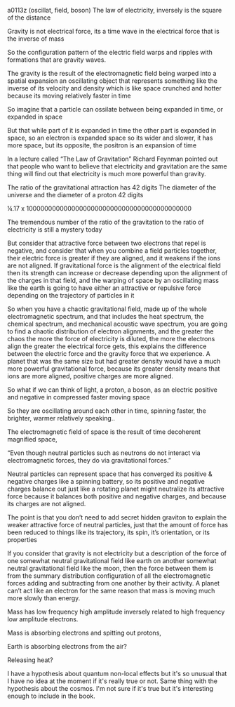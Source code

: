 a0113z
(oscillat, field, boson)
The law of electricity, inversely is the square of the distance

Gravity is not electrical force, its a time wave in the electrical force that is the inverse of mass

So the configuration pattern of the electric field warps and ripples with formations that are gravity waves.

The gravity is the result of the electromagnetic field being warped into a spatial expansion an oscillating object that represents something like the inverse of its velocity and density which is like space crunched and hotter because its moving relatively faster in time

So imagine that a particle can ossilate between being expanded in time, or expanded in space

But that while part of it is expanded in time the other part is expanded in space, so an electron is expanded space so its wider and slower, it has more space, but its opposite, the positron is an expansion of time

In a lecture called “The Law of Gravitation” Richard Feynman pointed out that people who want to believe that electricity and gravitation are the same thing will find out that electricity is much more powerful than gravity. 

The ratio of the gravitational attraction has 42 digits
The diameter of the universe and the diameter of a proton 42 digits

¼.17 x 1000000000000000000000000000000000000000000

The tremendous number of the ratio of the gravitation to the ratio of electricity is still a mystery today

But consider that attractive force between two electrons that repel is negative, and consider that when you combine a field particles together, their electric force is greater if they are aligned, and it weakens if the ions are not aligned. If gravitational force is the alignment of the electrical field then its strength can increase or decrease depending upon the alignment of the charges in that field, and the warping of space by an oscillating mass like the earth is going to have either an attractive or repulsive force depending on the trajectory of particles in it

So when you have a chaotic gravitational field, made up of the whole electromagnetic spectrum, and that includes the heat spectrum, the chemical spectrum, and mechanical acoustic wave spectrum, you are going to find a chaotic distribution of electron alignments, and the greater the chaos the more the force of electricity is diluted, the more the electrons align the greater the electrical force gets, this explains the difference between the electric force and the gravity force that we experience. A planet that was the same size but had greater density would have a much more powerful gravitational force, because its greater density means that ions are more aligned, positive charges are more aligned.

So what if we can think of light, a proton, a boson, as an electric positive and negative in compressed faster moving space

So they are oscillating around each other in time, spinning faster, the brighter, warmer relatively speaking..

The electromagnetic field of space is the result of time decoherent magnified space, 

“Even though neutral particles such as neutrons do not interact via electromagnetic forces, they do via gravitational forces.”

Neutral particles can represent space that has converged its positive & negative charges like a spinning battery, so its positive and negative charges balance out just like a rotating planet might neutralize its attractive force because it balances both positive and negative charges, and because its charges are not aligned.

The point is that you don’t need to add secret hidden graviton to explain the weaker attractive force of neutral particles, just that the amount of force has been reduced to things like its trajectory, its spin, it’s orientation, or its properties

If you consider that gravity is not electricity but a description of the force of one somewhat neutral gravitational field like earth on another somewhat neutral gravitational field like the moon, then the force between them is from the summary distribution configuration of all the electromagnetic forces adding and subtracting from one another by their activity. A planet can’t act like an electron for the same reason that mass is moving much more slowly than energy.

Mass has low frequency high amplitude inversely related to high frequency low amplitude electrons.

Mass is absorbing electrons and spitting out protons,

Earth is absorbing electrons from the air?

Releasing heat?

I have a hypothesis about quantum non-local effects but it's so unusual that I have no idea at the moment if it's really true or not. Same thing with the hypothesis about the cosmos. I'm not sure if it's true but it's interesting enough to include in the book.
